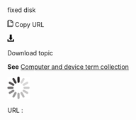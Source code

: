 # 

fixed disk

![Copy URL](media/fixed-disk/Copy.png)
Copy URL

![Download](media/fixed-disk/Download.png)

Download topic

**See** [Computer and device term collection](https://worldready.cloudapp.net/Styleguide/Read?id=2700&topicid=26597)

![In progress](media/fixed-disk/activity-large.gif)

URL :
